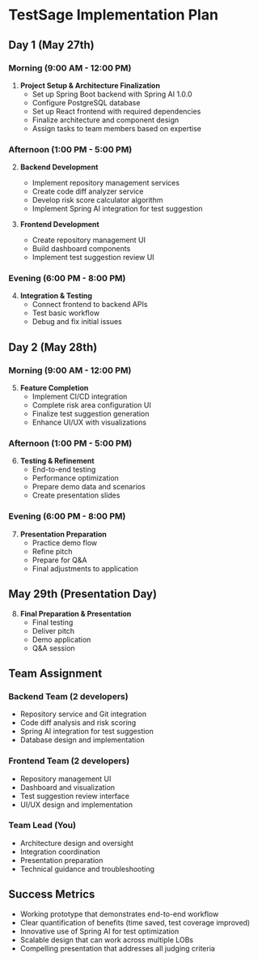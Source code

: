 # TestSage Implementation Plan

## Day 1 (May 27th)

### Morning (9:00 AM - 12:00 PM)
1. **Project Setup & Architecture Finalization**
   - Set up Spring Boot backend with Spring AI 1.0.0
   - Configure PostgreSQL database
   - Set up React frontend with required dependencies
   - Finalize architecture and component design
   - Assign tasks to team members based on expertise

### Afternoon (1:00 PM - 5:00 PM)
2. **Backend Development**
   - Implement repository management services
   - Create code diff analyzer service
   - Develop risk score calculator algorithm
   - Implement Spring AI integration for test suggestion

3. **Frontend Development**
   - Create repository management UI
   - Build dashboard components
   - Implement test suggestion review UI

### Evening (6:00 PM - 8:00 PM)
4. **Integration & Testing**
   - Connect frontend to backend APIs
   - Test basic workflow
   - Debug and fix initial issues

## Day 2 (May 28th)

### Morning (9:00 AM - 12:00 PM)
5. **Feature Completion**
   - Implement CI/CD integration
   - Complete risk area configuration UI
   - Finalize test suggestion generation
   - Enhance UI/UX with visualizations

### Afternoon (1:00 PM - 5:00 PM)
6. **Testing & Refinement**
   - End-to-end testing
   - Performance optimization
   - Prepare demo data and scenarios
   - Create presentation slides

### Evening (6:00 PM - 8:00 PM)
7. **Presentation Preparation**
   - Practice demo flow
   - Refine pitch
   - Prepare for Q&A
   - Final adjustments to application

## May 29th (Presentation Day)
8. **Final Preparation & Presentation**
   - Final testing
   - Deliver pitch
   - Demo application
   - Q&A session

## Team Assignment

### Backend Team (2 developers)
- Repository service and Git integration
- Code diff analysis and risk scoring
- Spring AI integration for test suggestion
- Database design and implementation

### Frontend Team (2 developers)
- Repository management UI
- Dashboard and visualization
- Test suggestion review interface
- UI/UX design and implementation

### Team Lead (You)
- Architecture design and oversight
- Integration coordination
- Presentation preparation
- Technical guidance and troubleshooting

## Success Metrics
- Working prototype that demonstrates end-to-end workflow
- Clear quantification of benefits (time saved, test coverage improved)
- Innovative use of Spring AI for test optimization
- Scalable design that can work across multiple LOBs
- Compelling presentation that addresses all judging criteria
